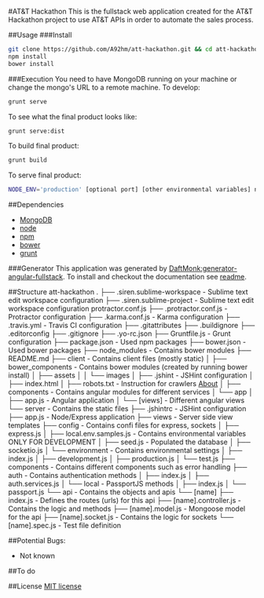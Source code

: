 #AT&T Hackathon
This is the fullstack web application created for the AT&T Hackathon project to use AT&T APIs in order to automate the sales process. 

##Usage
###Install
```bash
git clone https://github.com/A92hm/att-hackathon.git && cd att-hackathon
npm install
bower install
```
###Execution
You need to have MongoDB running on your machine or change the mongo's URL to a remote machine.
To develop:
```bash
grunt serve
```
To see what the final product looks like:
```bash
grunt serve:dist
```
To build final product:
```bash
grunt build
```

To serve final product:
```bash
NODE_ENV='production' [optional port] [other environmental variables] node dist/server/app.js
```

##Dependencies
* [MongoDB](http://www.mongodb.org/downloads)
* [node](http://nodejs.org)
* [npm](https://www.npmjs.com)
* [bower](https://github.com/bower/bower)
* [grunt](http://gruntjs.com)

###Generator
This application was generated by [DaftMonk:generator-angular-fullstack](https://github.com/DaftMonk/generator-angular-fullstack). To install and checkout the documentation see [readme](https://github.com/DaftMonk/generator-angular-fullstack/blob/master/readme.md).

##Structure
	att-hackathon
	.
	├── .siren.sublime-workspace			- Sublime text edit workspace configuration
	├── .siren.sublime-project			- Sublime text edit workspace configuration protractor.conf.js
	├── .protractor.conf.js				- Protractor configuration
	├── .karma.conf.js					- Karma configuration
	├── .travis.yml						- Travis CI configuration
	├── .gitattributes
	├── .buildignore
	├── .editorconfig
	├── .gitignore
	├── .yo-rc.json
	├── Gruntfile.js						- Grunt configuration
	├── package.json						- Used npm packages
	├── bower.json						- Used bower packages
	├── node_modules						- Contains bower modules
	├── README.md
	├── client							- Contains client files (mostly static)
	│	├── bower_components				  - Contains bower modules (created by running bower install)
	│	├── assets
	│	│	└── images
	│	├── .jshint						  - JSHint configuration
	│	├── index.html
	│	├── robots.txt					  - Instruction for crawlers [About](www.robotstxt.org/)
	│	├── components					  - Contains angular modules for different services
	│	└── app
	│		├── app.js					  - Angular application
	│		└── [views]					  - Different angular views
	└── server							- Contains the static files
		├── .jshintrc						- JSHint configuration
		├── app.js						- Node/Express application 
		├── views							- Server side view templates 
		├── config						- Contains confi files for express, sockets
		│	├── express.js
		│	├── local.env.samples.js		  - Contains environmental variables ONLY FOR DEVELOPMENT
		│	├── seed.js					  - Populated the database
		│	├── socketio.js
		│	└── environment				  - Contains environmental settings
		│		├── index.js
		│		├── development.js
		│		├── production.js
		│		└── test.js
		├── components					- Contains different components such as error handling
		├── auth						  	- Contains authentication methods
		│	├── index.js
		│	├── auth.services.js
		│	└── local						  - PassportJS methods
		│		├── index.js
		│		└── passport.js
		└── api							- Contains the objects and apis
			└── [name]
				├── index.js				- Defines the routes (urls) for this api
				├── [name].controller.js	- Contains the logic and methods
				├── [name].model.js		- Mongoose model for the api
				├── [name].socket.js		- Contains the logic for sockets
				└── [name].spec.js		- Test file definition


##Potential Bugs:
* Not known


##To do

##License
[MIT license](http://opensource.org/licenses/MIT) 
